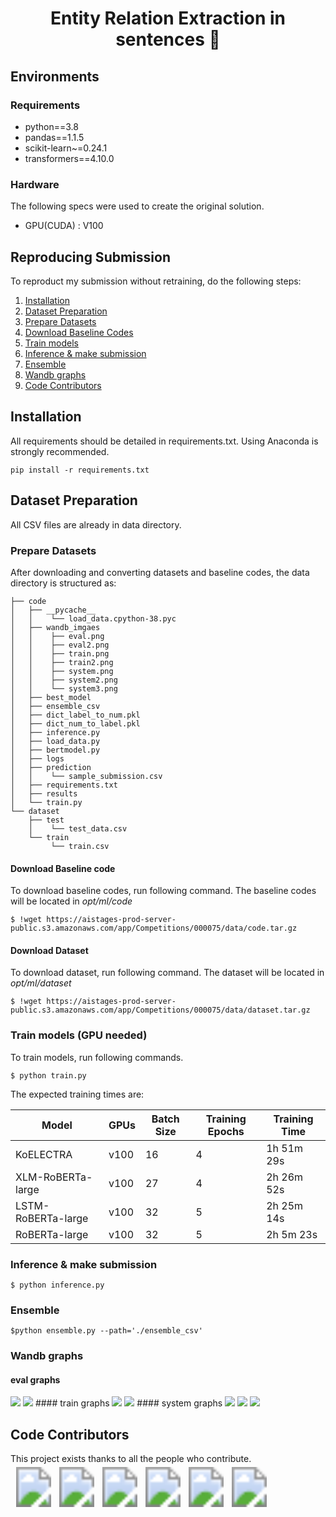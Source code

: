 <h1 align="center">Entity Relation Extraction in sentences 👋</h1>

## Environments 

### Requirements
- python==3.8
- pandas==1.1.5
- scikit-learn~=0.24.1
- transformers==4.10.0


### Hardware
The following specs were used to create the original solution.
- GPU(CUDA) : V100 

## Reproducing Submission
To reproduct my submission without retraining, do the following steps:
1. [Installation](#installation)
2. [Dataset Preparation](#Dataset-Preparation)
3. [Prepare Datasets](#Prepare-Datasets)
4. [Download Baseline Codes](#Download-Baseline-Codes)
5. [Train models](#Train-models-(GPU-needed))
6. [Inference & make submission](#Inference-&-make-submission)
7. [Ensemble](#Ensemble)
8. [Wandb graphs](#Wandb-graphs)
9. [Code Contributors](#Code-Contributors)

## Installation
All requirements should be detailed in requirements.txt. Using Anaconda is strongly recommended.
```
pip install -r requirements.txt
```

## Dataset Preparation
All CSV files are already in data directory.


### Prepare Datasets
After downloading and converting datasets and baseline codes, the data directory is structured as:
```
├── code
│   ├── __pycache__
│   │    └── load_data.cpython-38.pyc
│   ├── wandb_imgaes
│   │    ├── eval.png 
│   │    ├── eval2.png
│   │    ├── train.png
│   │    ├── train2.png
│   │    ├── system.png
│   │    ├── system2.png
│   │    └── system3.png
│   ├── best_model
│   ├── ensemble_csv
│   ├── dict_label_to_num.pkl
│   ├── dict_num_to_label.pkl
│   ├── inference.py
│   ├── load_data.py
│   ├── bertmodel.py
│   ├── logs
│   ├── prediction
│   │    └── sample_submission.csv
│   ├── requirements.txt
│   ├── results
│   └── train.py
└── dataset
    ├── test
    │    └── test_data.csv    
    └── train
         └── train.csv
```
#### Download Baseline code
To download baseline codes, run following command. The baseline codes will be located in *opt/ml/code*
```
$ !wget https://aistages-prod-server-public.s3.amazonaws.com/app/Competitions/000075/data/code.tar.gz
```

#### Download Dataset
To download dataset, run following command. The dataset will be located in *opt/ml/dataset*
```
$ !wget https://aistages-prod-server-public.s3.amazonaws.com/app/Competitions/000075/data/dataset.tar.gz
``` 
### Train models (GPU needed)
To train models, run following commands.
```
$ python train.py 
```
The expected training times are:

Model | GPUs | Batch Size | Training Epochs | Training Time
------------  | ------------- | ------------- | ------------- | -------------
KoELECTRA | v100 | 16 | 4 | 1h 51m 29s
XLM-RoBERTa-large | v100 | 27 | 4 | 2h 26m 52s
LSTM-RoBERTa-large | v100 | 32 | 5 |  2h 25m 14s
RoBERTa-large | v100 | 32 | 5 | 2h 5m 23s


### Inference & make submission
```
$ python inference.py
```

### Ensemble
```
$python ensemble.py --path='./ensemble_csv'
```

### Wandb graphs
#### eval graphs
<p>
    <img src="https://github.com/boostcampaitech2/klue-level2-nlp-03/blob/Main/wandb_imgaes/eval.png">
    <img src="https://github.com/boostcampaitech2/klue-level2-nlp-03/blob/Main/wandb_imgaes/eval2.png">
    #### train graphs
    <img src="https://github.com/boostcampaitech2/klue-level2-nlp-03/blob/Main/wandb_imgaes/train.png">
    <img src="https://github.com/boostcampaitech2/klue-level2-nlp-03/blob/Main/wandb_imgaes/train2.png">
    #### system graphs
    <img src="https://github.com/boostcampaitech2/klue-level2-nlp-03/blob/Main/wandb_imgaes/system.png">
    <img src="https://github.com/boostcampaitech2/klue-level2-nlp-03/blob/Main/wandb_imgaes/system2.png">
    <img src="https://github.com/boostcampaitech2/klue-level2-nlp-03/blob/Main/wandb_imgaes/system3.png">
</p>


## Code Contributors

This project exists thanks to all the people who contribute. 
<svg xmlns="https://github.com/boostcampaitech2/klue-level2-nlp-03/blob/Main/README.md" xmlns:xlink="https://github.com/boostcampaitech2/klue-level2-nlp-03/blob/Main/README.md" width="890" height="143">
        <style>.opencollective-svg { cursor: pointer; }</style>
        <a xlink:href="https://github.com/iamtrueline" class="bumblebe2" target="_blank" rel="nofollow sponsored" id="iamtrueline"><image x="5" y="5" width="64" height="64" xlink:href="https://avatars.githubusercontent.com/u/79238023?v=4"/></a>
<a xlink:href="https://github.com/promisemee" class="bumblebe2" target="_blank" rel="nofollow sponsored" id="promisemee"><image x="74" y="5" width="64" height="64" xlink:href="https://avatars.githubusercontent.com/u/31719240?v=4"/></a>
<a xlink:href="https://github.com/kimminji2018" class="bumblebe2" target="_blank" rel="nofollow sponsored" id="kiminji2018"><image x="143" y="5" width="64" height="64" xlink:href="https://avatars.githubusercontent.com/u/74283190?v=4"/></a>
<a xlink:href="https://github.com/Ihyun" class="bumblebe2" target="_blank" rel="nofollow sponsored" id="Ihyun"><image x="212" y="5" width="64" height="64" xlink:href="https://avatars.githubusercontent.com/u/32431157?v=4"/></a>
<a xlink:href="https://github.com/sw6820" class="bumblebe2" target="_blank" rel="nofollow sponsored" id="sw6820"><image x="281" y="5" width="64" height="64" xlink:href="https://avatars.githubusercontent.com/u/52646313?v=4"/></a>
<a xlink:href="https://github.com/NayoungLee-de" class="bumblebe2" target="_blank" rel="nofollow sponsored" id="NayoungLee-de"><image x="350" y="5" width="64" height="64" xlink:href="https://avatars.githubusercontent.com/u/69383548?v=4"/></a>

</svg>


